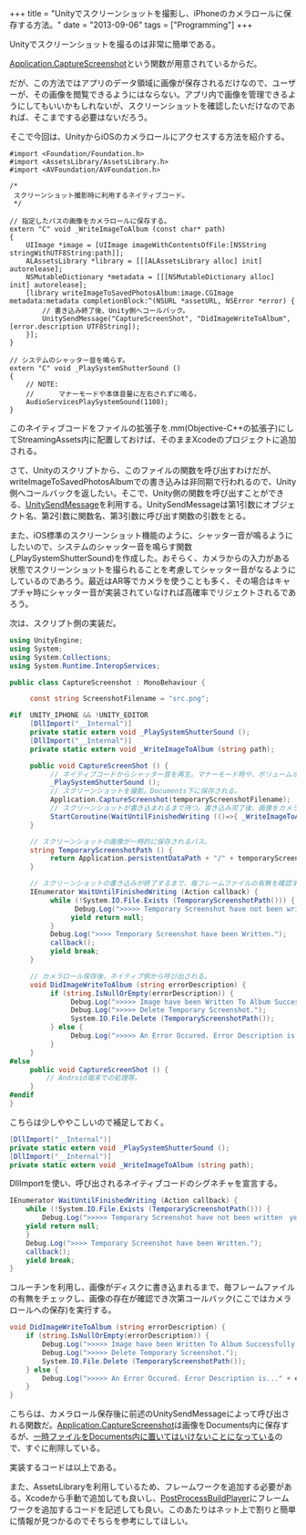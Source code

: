 +++
title = "Unityでスクリーンショットを撮影し、iPhoneのカメラロールに保存する方法。"
date = "2013-09-06"
tags = ["Programming"]
+++

Unityでスクリーンショットを撮るのは非常に簡単である。

[Application.CaptureScreenshot][]という関数が用意されているからだ。

だが、この方法ではアプリのデータ領域に画像が保存されるだけなので、ユーザーが、その画像を閲覧できるようにはならない。アプリ内で画像を管理できるようにしてもいいかもしれないが、スクリーンショットを確認したいだけなのであれば、そこまでする必要はないだろう。

そこで今回は、UnityからiOSのカメラロールにアクセスする方法を紹介する。

```objc
#import <Foundation/Foundation.h>
#import <AssetsLibrary/AssetsLibrary.h>
#import <AVFoundation/AVFoundation.h>

/* 
 スクリーンショット撮影時に利用するネイティブコード。
 */

// 指定したパスの画像をカメラロールに保存する。
extern "C" void _WriteImageToAlbum (const char* path)
{
    UIImage *image = [UIImage imageWithContentsOfFile:[NSString stringWithUTF8String:path]];
    ALAssetsLibrary *library = [[[ALAssetsLibrary alloc] init] autorelease];
    NSMutableDictionary *metadata = [[[NSMutableDictionary alloc] init] autorelease];
    [library writeImageToSavedPhotosAlbum:image.CGImage metadata:metadata completionBlock:^(NSURL *assetURL, NSError *error) {
        // 書き込み終了後、Unity側へコールバック。
        UnitySendMessage("CaptureScreenShot", "DidImageWriteToAlbum", [error.description UTF8String]);
    }];
}

// システムのシャッター音を鳴らす。
extern "C" void _PlaySystemShutterSound ()
{
    // NOTE:
    //      マナーモードや本体音量に左右されずに鳴る。
    AudioServicesPlaySystemSound(1108);
}
```

このネイティブコードをファイルの拡張子を.mm(Objective-C++の拡張子)にしてStreamingAssets内に配置しておけば、そのままXcodeのプロジェクトに追加される。

さて、Unityのスクリプトから、このファイルの関数を呼び出すわけだが、writeImageToSavedPhotosAlbumでの書き込みは非同期で行われるので、Unity側へコールバックを返したい。そこで、Unity側の関数を呼び出すことができる、[UnitySendMessage][]を利用する。UnitySendMessageは第1引数にオブジェクト名、第2引数に関数名、第3引数に呼び出す関数の引数をとる。

また、iOS標準のスクリーンショット機能のように、シャッター音が鳴るようにしたいので、システムのシャッター音を鳴らす関数(\_PlaySystemShutterSound)を作成した。おそらく、カメラからの入力がある状態でスクリーンショットを撮られることを考慮してシャッター音がなるようにしているのであろう。最近はAR等でカメラを使うことも多く、その場合はキャプチャ時にシャッター音が実装されていなければ高確率でリジェクトされるであろう。

次は、スクリプト側の実装だ。

```csharp
using UnityEngine;
using System;
using System.Collections;
using System.Runtime.InteropServices;

public class CaptureScreenshot : MonoBehaviour {

     const string ScreenshotFilename = "src.png";

#if  UNITY_IPHONE && !UNITY_EDITOR
     [DllImport("__Internal")]
     private static extern void _PlaySystemShutterSound ();
     [DllImport("__Internal")]
     private static extern void _WriteImageToAlbum (string path);

     public void CaptureScreenShot () {
          // ネイティブコードからシャッター音を再生。マナーモード時や、ボリュームオフ時もシャッター音を再生したいため。
          _PlaySystemShutterSound ();
          // スクリーンショットを撮影。Documents下に保存される。
          Application.CaptureScreenshot(temporaryScreenshotFilename);
          // スクリーンショットが書き込まれるまで待つ。書き込み完了後、画像をカメラロールへ保存する。
          StartCoroutine(WaitUntilFinishedWriting (()=>{ _WriteImageToAlbum (TemporaryScreenshotPath());}));
     }

     // スクリーンショットの画像が一時的に保存されるパス。
     string TemporaryScreenshotPath () {
          return Application.persistentDataPath + "/" + temporaryScreenshotFilename;
     }

     // スクリーンショットの書き込みが終了するまで、毎フレームファイルの有無を確認する。
     IEnumerator WaitUntilFinishedWriting (Action callback) {
          while (!System.IO.File.Exists (TemporaryScreenshotPath())) {
                Debug.Log(">>>>> Temporary Screenshot have not been written yet.");
               yield return null;
          }
          Debug.Log(">>>> Temporary Screenshot have been Written.");
          callback();
          yield break;
     }

     // カメラロール保存後、ネイティブ側から呼び出される。
     void DidImageWriteToAlbum (string errorDescription) {
          if (string.IsNullOrEmpty(errorDescription)) {
               Debug.Log(">>>>> Image have been Written To Album Successfully.");
               Debug.Log(">>>>> Delete Temporary Screenshot.");
               System.IO.File.Delete (TemporaryScreenshotPath());
          } else {
               Debug.Log(">>>>> An Error Occured. Error Description is..." + errorDescription);
          }
     }
#else
     public void CaptureScreenShot () {
         // Android端末での処理等。
     }
#endif
}
```

こちらは少しややこしいので補足しておく。

```csharp
[DllImport("__Internal")]
private static extern void _PlaySystemShutterSound ();
[DllImport("__Internal")]
private static extern void _WriteImageToAlbum (string path);
```

DllImportを使い、呼び出されるネイティブコードのシグネチャを宣言する。

```csharp
IEnumerator WaitUntilFinishedWriting (Action callback) {
    while (!System.IO.File.Exists (TemporaryScreenshotPath())) {
        Debug.Log(">>>>> Temporary Screenshot have not been written　yet.");
    yield return null;
    }
    Debug.Log(">>>> Temporary Screenshot have been Written.");
    callback();
    yield break;
}
```

コルーチンを利用し、画像がディスクに書き込まれるまで、毎フレームファイルの有無をチェックし、画像の存在が確認でき次第コールバック(ここではカメラロールへの保存)を実行する。

```csharp
void DidImageWriteToAlbum (string errorDescription) {
    if (string.IsNullOrEmpty(errorDescription)) {
        Debug.Log(">>>>> Image have been Written To Album Successfully.");
        Debug.Log(">>>>> Delete Temporary Screenshot.");
        System.IO.File.Delete (TemporaryScreenshotPath());
    } else {
        Debug.Log(">>>>> An Error Occured. Error Description is..." + errorDescription);
    }
}
```

こちらは、カメラロール保存後に前述のUnitySendMessageによって呼び出される関数だ。[Application.CaptureScreenshot][]は画像をDocuments内に保存するが、[一時ファイルをDocuments内に置いてはいけないことになっている][]ので、すぐに削除している。

実装するコードは以上である。

また、AssetsLibraryを利用しているため、フレームワークを追加する必要がある。Xcodeから手動で追加しても良いし、[PostProcessBuildPlayer][]にフレームワークを追加するコードを記述しても良い。このあたりはネット上で割りと簡単に情報が見つかるのでそちらを参考にしてほしい。

  [Application.CaptureScreenshot]: http://docs.unity3d.com/Documentation/ScriptReference/Application.CaptureScreenshot.html
  [UnitySendMessage]: docs.unity3d.com/Documentation/Manual/PluginsForIOS.html
  [一時ファイルをDocuments内に置いてはいけないことになっている]: https://developer.apple.com/jp/devcenter/ios/library/documentation/FileSystemProgrammingGuide.pdf
  [PostProcessBuildPlayer]: http://docs.unity3d.com/Documentation/Manual/BuildPlayerPipeline.html
